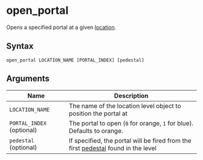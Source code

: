 # open_portal

Opens a specified portal at a given [location](../level_objects/location.md).

## Syntax

```
open_portal LOCATION_NAME [PORTAL_INDEX] [pedestal]
```

## Arguments

| Name                      | Description                                                                                                       |
| ------------------------- | ----------------------------------------------------------------------------------------------------------------- |
| `LOCATION_NAME`           | The name of the location level object to position the portal at                                                   |
| `PORTAL_INDEX` (optional) | The portal to open (`0` for orange, `1` for blue). Defaults to orange.                                            |
| `pedestal` (optional)     | If specified, the portal will be fired from the first [pedestal](../level_objects/pedestal.md) found in the level |

